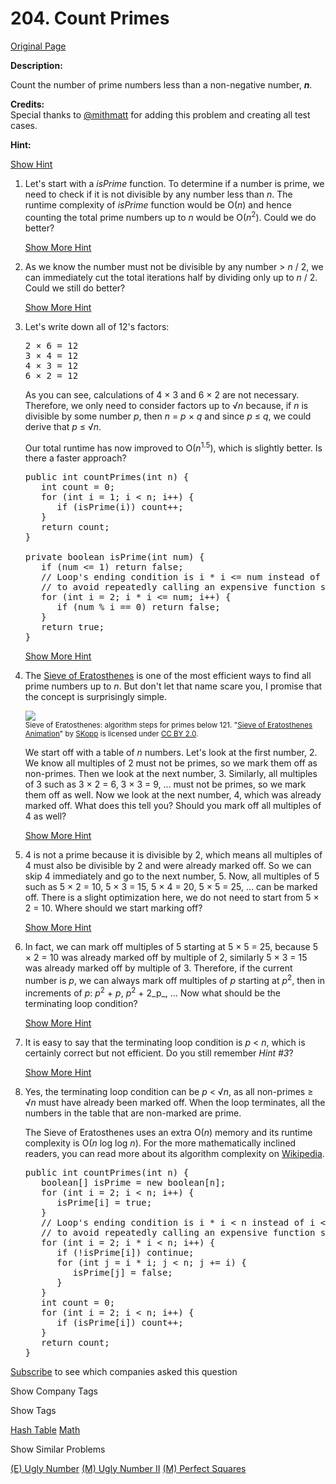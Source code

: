 # 204. Count Primes

[Original Page](https://leetcode.com/problems/count-primes/)

**Description:**

Count the number of prime numbers less than a non-negative number, **_n_**.

**Credits:**  
Special thanks to [@mithmatt](https://leetcode.com/discuss/user/mithmatt) for adding this problem and creating all test cases.

**Hint:**

[Show Hint](#)

1.  Let's start with a _isPrime_ function. To determine if a number is prime, we need to check if it is not divisible by any number less than _n_. The runtime complexity of _isPrime_ function would be O(_n_) and hence counting the total prime numbers up to _n_ would be O(_n_<sup>2</sup>). Could we do better?

    [Show More Hint](#)
2.  As we know the number must not be divisible by any number > _n_ / 2, we can immediately cut the total iterations half by dividing only up to _n_ / 2\. Could we still do better?

    [Show More Hint](#)
3.  Let's write down all of 12's factors:

    <pre>2 × 6 = 12
    3 × 4 = 12
    4 × 3 = 12
    6 × 2 = 12
    </pre>

    As you can see, calculations of 4 × 3 and 6 × 2 are not necessary. Therefore, we only need to consider factors up to √_n_ because, if _n_ is divisible by some number _p_, then _n_ = _p_ × _q_ and since _p_ ≤ _q_, we could derive that _p_ ≤ √_n_.

    Our total runtime has now improved to O(_n_<sup>1.5</sup>), which is slightly better. Is there a faster approach?

    <pre>public int countPrimes(int n) {
       int count = 0;
       for (int i = 1; i < n; i++) {
          if (isPrime(i)) count++;
       }
       return count;
    }

    private boolean isPrime(int num) {
       if (num <= 1) return false;
       // Loop's ending condition is i * i <= num instead of i <= sqrt(num)
       // to avoid repeatedly calling an expensive function sqrt().
       for (int i = 2; i * i <= num; i++) {
          if (num % i == 0) return false;
       }
       return true;
    }
    </pre>

    [Show More Hint](#)
4.  The [Sieve of Eratosthenes](http://en.wikipedia.org/wiki/Sieve_of_Eratosthenes) is one of the most efficient ways to find all prime numbers up to _n_. But don't let that name scare you, I promise that the concept is surprisingly simple.

    ![](/static/images/solutions/Sieve_of_Eratosthenes_animation.gif)  
    <small>Sieve of Eratosthenes: algorithm steps for primes below 121\. "[Sieve of Eratosthenes Animation](http://commons.wikimedia.org/wiki/File:Sieve_of_Eratosthenes_animation.gif)" by [SKopp](http://de.wikipedia.org/wiki/Benutzer:SKopp) is licensed under [CC BY 2.0](http://creativecommons.org/licenses/by/2.0/).</small>

    We start off with a table of _n_ numbers. Let's look at the first number, 2\. We know all multiples of 2 must not be primes, so we mark them off as non-primes. Then we look at the next number, 3\. Similarly, all multiples of 3 such as 3 × 2 = 6, 3 × 3 = 9, ... must not be primes, so we mark them off as well. Now we look at the next number, 4, which was already marked off. What does this tell you? Should you mark off all multiples of 4 as well?

    [Show More Hint](#)
5.  4 is not a prime because it is divisible by 2, which means all multiples of 4 must also be divisible by 2 and were already marked off. So we can skip 4 immediately and go to the next number, 5\. Now, all multiples of 5 such as 5 × 2 = 10, 5 × 3 = 15, 5 × 4 = 20, 5 × 5 = 25, ... can be marked off. There is a slight optimization here, we do not need to start from 5 × 2 = 10\. Where should we start marking off?

    [Show More Hint](#)
6.  In fact, we can mark off multiples of 5 starting at 5 × 5 = 25, because 5 × 2 = 10 was already marked off by multiple of 2, similarly 5 × 3 = 15 was already marked off by multiple of 3\. Therefore, if the current number is _p_, we can always mark off multiples of _p_ starting at _p_<sup>2</sup>, then in increments of _p_: _p_<sup>2</sup> + _p_, _p_<sup>2</sup> + 2_p_, ... Now what should be the terminating loop condition?

    [Show More Hint](#)
7.  It is easy to say that the terminating loop condition is _p_ < _n_, which is certainly correct but not efficient. Do you still remember _Hint #3_?

    [Show More Hint](#)
8.  Yes, the terminating loop condition can be _p_ < √_n_, as all non-primes ≥ √_n_ must have already been marked off. When the loop terminates, all the numbers in the table that are non-marked are prime.

    The Sieve of Eratosthenes uses an extra O(_n_) memory and its runtime complexity is O(_n_ log log _n_). For the more mathematically inclined readers, you can read more about its algorithm complexity on [Wikipedia](http://en.wikipedia.org/wiki/Sieve_of_Eratosthenes#Algorithm_complexity).

    <pre>public int countPrimes(int n) {
       boolean[] isPrime = new boolean[n];
       for (int i = 2; i < n; i++) {
          isPrime[i] = true;
       }
       // Loop's ending condition is i * i < n instead of i < sqrt(n)
       // to avoid repeatedly calling an expensive function sqrt().
       for (int i = 2; i * i < n; i++) {
          if (!isPrime[i]) continue;
          for (int j = i * i; j < n; j += i) {
             isPrime[j] = false;
          }
       }
       int count = 0;
       for (int i = 2; i < n; i++) {
          if (isPrime[i]) count++;
       }
       return count;
    }
    </pre>

<div>

[Subscribe](/subscribe/) to see which companies asked this question

</div>

<div>

<div id="company_tags" class="btn btn-xs btn-warning">Show Company Tags</div>

<span class="hidebutton" style="display: none;">[Amazon](/company/amazon/) [Microsoft](/company/microsoft/)</span></div>

<div>

<div id="tags" class="btn btn-xs btn-warning">Show Tags</div>

<span class="hidebutton">[Hash Table](/tag/hash-table/) [Math](/tag/math/)</span></div>

<div>

<div id="similar" class="btn btn-xs btn-warning">Show Similar Problems</div>

<span class="hidebutton">[(E) Ugly Number](/problems/ugly-number/) [(M) Ugly Number II](/problems/ugly-number-ii/) [(M) Perfect Squares](/problems/perfect-squares/)</span></div>